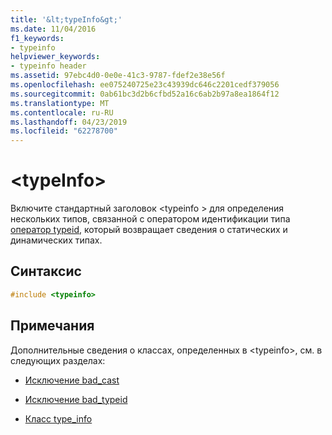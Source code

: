 ```yaml
---
title: '&lt;typeInfo&gt;'
ms.date: 11/04/2016
f1_keywords:
- typeinfo
helpviewer_keywords:
- typeinfo header
ms.assetid: 97ebc4d0-0e0e-41c3-9787-fdef2e38e56f
ms.openlocfilehash: ee075240725e23c43939dc646c2201cedf379056
ms.sourcegitcommit: 0ab61bc3d2b6cfbd52a16c6ab2b97a8ea1864f12
ms.translationtype: MT
ms.contentlocale: ru-RU
ms.lasthandoff: 04/23/2019
ms.locfileid: "62278700"
---
```

# <a name="lttypeinfogt"></a>&lt;typeInfo&gt;

Включите стандартный заголовок \<typeinfo > для определения нескольких типов, связанной с оператором идентификации типа [оператор typeid](../cpp/typeid-operator.md), который возвращает сведения о статических и динамических типах.

## <a name="syntax"></a>Синтаксис

```cpp
#include <typeinfo>
```

## <a name="remarks"></a>Примечания

Дополнительные сведения о классах, определенных в \<typeinfo>, см. в следующих разделах:

- [Исключение bad_cast](../cpp/bad-cast-exception.md)

- [Исключение bad_typeid](../cpp/bad-typeid-exception.md)

- [Класс type_info](../cpp/type-info-class.md)
